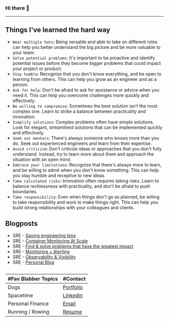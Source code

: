 ### Hi there 👋

---

<!-- what starts -->
## Things I've learned the hard way
* `Wear multiple hats`: Being versatile and able to take on different roles can help you better understand the big picture and be more valuable to your team.
* `Solve potential problems`: It's important to be proactive and identify potential issues before they become bigger problems that could impact your project or product.
* `Stay humble`: Recognize that you don't know everything, and be open to learning from others. This can help you grow as an engineer and as a person.
* `Ask for help`: Don't be afraid to ask for assistance or advice when you need it. This can help you overcome challenges more quickly and effectively.
* `Be willing to compromise`: Sometimes the best solution isn't the most complex one. Learn to strike a balance between practicality and innovation.
* `Simplify solutions`: Complex problems often have simple solutions. Look for elegant, streamlined solutions that can be implemented quickly and effectively.
* `Seek out mentors`: There's always someone who knows more than you do. Seek out experienced engineers and learn from their expertise.
* `Avoid criticism`: Don't criticize ideas or approaches that you don't fully understand. Instead, try to learn more about them and approach the situation with an open mind.
* `Embrace your limitations`: Recognize that there's always more to learn, and be willing to admit when you don't know something. This can help you stay humble and receptive to new ideas.
* `Take calculated risks`: Innovation often requires taking risks. Learn to balance recklessness with practicality, and don't be afraid to push boundaries.
* `Take responsibility`: Even when things don't go as planned, be willing to take responsibility and work to make things right. This can help you build strong relationships with your colleagues and clients.<!-- what ends -->

## Blogposts

* SRE - [Saving engineering time](https://divyendrapatil.medium.com/how-i-managed-to-save-1500-hours-of-engineering-time-every-year-7d130d896729)
* SRE - [Container Monitoring At Scale](https://medium.com/cbi-engineering/sre-104-container-monitoring-scale-5fa3c2bf339)
* SRE - [Find & solve problems that have the greatest impact](https://medium.com/cbi-engineering/sre-103-how-to-find-problems-that-have-the-greatest-impact-f09aa7883464)
* SRE - [Monitoring + Alerting](https://medium.com/cbi-engineering/sre-102-monitoring-alerting-ae4fc93d47b0)
* SRE - [Observability & Visibility](https://medium.com/cbi-engineering/sre-101-observability-visibility-f8b4148b0ce1)
* SRE - [Personal Blog](https://divyendra.com/blogposts/)

## 

| #Fav Blabber Topics | #Contact                                                             |
|---------------------|----------------------------------------------------------------------|
| Dogs                | [Portfolio](https://divyendra.com)                                   |
| Spacetime           | [Linkedin](https://www.linkedin.com/in/divyendrapatil/)              |
| Personal Finance    | [Email](mailto:hello@divyendra.com)                                  |
| Running / Rowing    | [Resume](https://media.divyendra.com/docs/DivyendraPatil_Resume.pdf) |